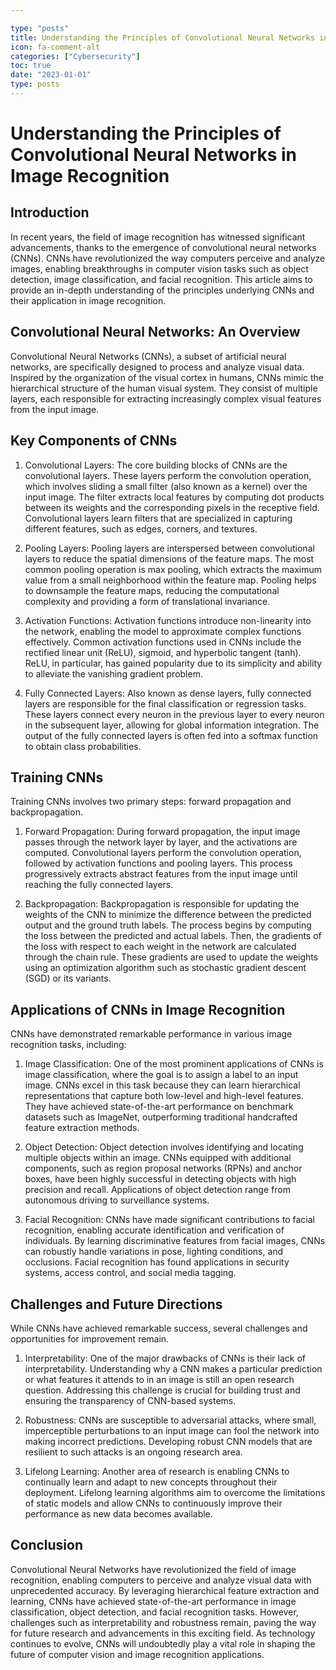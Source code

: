 ```yaml
---

type: "posts"
title: Understanding the Principles of Convolutional Neural Networks in Image Recognition
icon: fa-comment-alt
categories: ["Cybersecurity"]
toc: true
date: "2023-01-01"
type: posts
---
```





# Understanding the Principles of Convolutional Neural Networks in Image Recognition

## Introduction

In recent years, the field of image recognition has witnessed significant advancements, thanks to the emergence of convolutional neural networks (CNNs). CNNs have revolutionized the way computers perceive and analyze images, enabling breakthroughs in computer vision tasks such as object detection, image classification, and facial recognition. This article aims to provide an in-depth understanding of the principles underlying CNNs and their application in image recognition.

## Convolutional Neural Networks: An Overview

Convolutional Neural Networks (CNNs), a subset of artificial neural networks, are specifically designed to process and analyze visual data. Inspired by the organization of the visual cortex in humans, CNNs mimic the hierarchical structure of the human visual system. They consist of multiple layers, each responsible for extracting increasingly complex visual features from the input image.

## Key Components of CNNs

1. Convolutional Layers:
The core building blocks of CNNs are the convolutional layers. These layers perform the convolution operation, which involves sliding a small filter (also known as a kernel) over the input image. The filter extracts local features by computing dot products between its weights and the corresponding pixels in the receptive field. Convolutional layers learn filters that are specialized in capturing different features, such as edges, corners, and textures.

2. Pooling Layers:
Pooling layers are interspersed between convolutional layers to reduce the spatial dimensions of the feature maps. The most common pooling operation is max pooling, which extracts the maximum value from a small neighborhood within the feature map. Pooling helps to downsample the feature maps, reducing the computational complexity and providing a form of translational invariance.

3. Activation Functions:
Activation functions introduce non-linearity into the network, enabling the model to approximate complex functions effectively. Common activation functions used in CNNs include the rectified linear unit (ReLU), sigmoid, and hyperbolic tangent (tanh). ReLU, in particular, has gained popularity due to its simplicity and ability to alleviate the vanishing gradient problem.

4. Fully Connected Layers:
Also known as dense layers, fully connected layers are responsible for the final classification or regression tasks. These layers connect every neuron in the previous layer to every neuron in the subsequent layer, allowing for global information integration. The output of the fully connected layers is often fed into a softmax function to obtain class probabilities.

## Training CNNs

Training CNNs involves two primary steps: forward propagation and backpropagation.

1. Forward Propagation:
During forward propagation, the input image passes through the network layer by layer, and the activations are computed. Convolutional layers perform the convolution operation, followed by activation functions and pooling layers. This process progressively extracts abstract features from the input image until reaching the fully connected layers.

2. Backpropagation:
Backpropagation is responsible for updating the weights of the CNN to minimize the difference between the predicted output and the ground truth labels. The process begins by computing the loss between the predicted and actual labels. Then, the gradients of the loss with respect to each weight in the network are calculated through the chain rule. These gradients are used to update the weights using an optimization algorithm such as stochastic gradient descent (SGD) or its variants.

## Applications of CNNs in Image Recognition

CNNs have demonstrated remarkable performance in various image recognition tasks, including:

1. Image Classification:
One of the most prominent applications of CNNs is image classification, where the goal is to assign a label to an input image. CNNs excel in this task because they can learn hierarchical representations that capture both low-level and high-level features. They have achieved state-of-the-art performance on benchmark datasets such as ImageNet, outperforming traditional handcrafted feature extraction methods.

2. Object Detection:
Object detection involves identifying and locating multiple objects within an image. CNNs equipped with additional components, such as region proposal networks (RPNs) and anchor boxes, have been highly successful in detecting objects with high precision and recall. Applications of object detection range from autonomous driving to surveillance systems.

3. Facial Recognition:
CNNs have made significant contributions to facial recognition, enabling accurate identification and verification of individuals. By learning discriminative features from facial images, CNNs can robustly handle variations in pose, lighting conditions, and occlusions. Facial recognition has found applications in security systems, access control, and social media tagging.

## Challenges and Future Directions

While CNNs have achieved remarkable success, several challenges and opportunities for improvement remain.

1. Interpretability:
One of the major drawbacks of CNNs is their lack of interpretability. Understanding why a CNN makes a particular prediction or what features it attends to in an image is still an open research question. Addressing this challenge is crucial for building trust and ensuring the transparency of CNN-based systems.

2. Robustness:
CNNs are susceptible to adversarial attacks, where small, imperceptible perturbations to an input image can fool the network into making incorrect predictions. Developing robust CNN models that are resilient to such attacks is an ongoing research area.

3. Lifelong Learning:
Another area of research is enabling CNNs to continually learn and adapt to new concepts throughout their deployment. Lifelong learning algorithms aim to overcome the limitations of static models and allow CNNs to continuously improve their performance as new data becomes available.

## Conclusion

Convolutional Neural Networks have revolutionized the field of image recognition, enabling computers to perceive and analyze visual data with unprecedented accuracy. By leveraging hierarchical feature extraction and learning, CNNs have achieved state-of-the-art performance in image classification, object detection, and facial recognition tasks. However, challenges such as interpretability and robustness remain, paving the way for future research and advancements in this exciting field. As technology continues to evolve, CNNs will undoubtedly play a vital role in shaping the future of computer vision and image recognition applications.